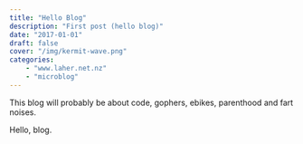 ```yaml
---
title: "Hello Blog"
description: "First post (hello blog)"
date: "2017-01-01"
draft: false
cover: "/img/kermit-wave.png"
categories: 
    - "www.laher.net.nz"
    - "microblog"
---
```


This blog will probably be about code, gophers, ebikes, parenthood and fart noises. 

Hello, blog.
